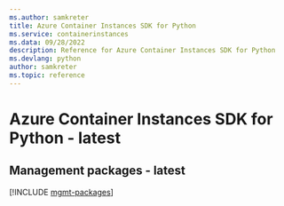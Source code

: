```yaml
---
ms.author: samkreter
title: Azure Container Instances SDK for Python
ms.service: containerinstances
ms.data: 09/28/2022
description: Reference for Azure Container Instances SDK for Python
ms.devlang: python
author: samkreter
ms.topic: reference
---
```

# Azure Container Instances SDK for Python - latest

## Management packages - latest
[!INCLUDE [mgmt-packages](container-instances-mgmt-index.md)]